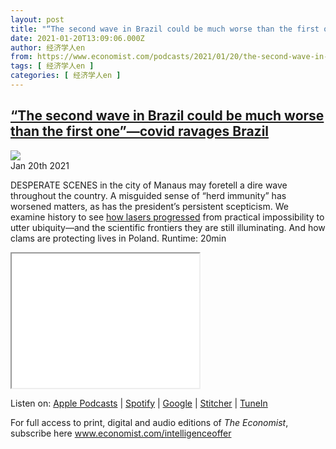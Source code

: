 ```yaml
---
layout: post
title: "“The second wave in Brazil could be much worse than the first one”—covid ravages Brazil"
date: 2021-01-20T13:09:06.000Z
author: 经济学人en
from: https://www.economist.com/podcasts/2021/01/20/the-second-wave-in-brazil-could-be-much-worse-than-the-first-one-covid-ravages-brazil
tags: [ 经济学人en ]
categories: [ 经济学人en ]
---
```

<!--1611148146000-->
[“The second wave in Brazil could be much worse than the first one”—covid ravages Brazil](https://www.economist.com/podcasts/2021/01/20/the-second-wave-in-brazil-could-be-much-worse-than-the-first-one-covid-ravages-brazil)
------

<div>
<img src="https://images.weserv.nl/?url=www.economist.com/img/b/1280/720/90/sites/default/files/20210123_blm510.jpg"/><div></div><aside ><div ><time itemscope="" itemType="http://schema.org/DateTime" dateTime="2021-01-20T10:50:37Z" >Jan 20th 2021</time><meta itemProp="author" content="The Economist"/></div></aside><p >DESPERATE SCENES in the city of Manaus may foretell a dire wave throughout the country. A misguided sense of “herd immunity” has worsened matters, as has the president’s persistent scepticism. We examine history to see <a href="https://www.economist.com/technology-quarterly/">how lasers progressed</a> from practical impossibility to utter ubiquity—and the scientific frontiers they are still illuminating. And how clams are protecting lives in Poland. Runtime: 20min</p><p ><iframe height="215" src="//embed.acast.com/theintelligencepodcast/costlydisbelief-covid-19ravagesbrazilagain"></iframe></p><div id="" ><div><div id="econ-1"></div></div></div><p >Listen on: <a href="https://www.economist.comhttps://itunes.apple.com/us/podcast/id1449631195?mt=2&amp;ls=1">Apple Podcasts</a> | <a href="https://www.economist.comhttps://open.spotify.com/show/12zKAMNyS2GNentUzxq9QN">Spotify</a> | <a href="https://www.economist.comhttps://www.google.com/podcasts?feed=aHR0cHM6Ly9yc3MuYWNhc3QuY29tL3RoZWludGVsbGlnZW5jZXBvZGNhc3Q">Google</a> | <a href="https://www.economist.comhttps://www.stitcher.com/s?fid=357733&amp;refid=stpr">Stitcher</a> | <a href="https://www.economist.comhttps://tunein.com/podcasts/News--Politics-Podcasts/The-Intelligence-p1186979/">TuneIn</a></p><p >For full access to print, digital and audio editions of <em>The Economist</em>, subscribe here <a href="https://www.economist.com/intelligenceoffer">www.economist.com/intelligenceoffer</a></p>
</div>
